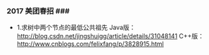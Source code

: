 ### 2017 美团春招 ###

* 1.求树中两个节点的最低公共祖先
 Java版：<http://blog.csdn.net/jingshuigg/article/details/31048141>
 C++版：<http://www.cnblogs.com/felixfang/p/3828915.html>
